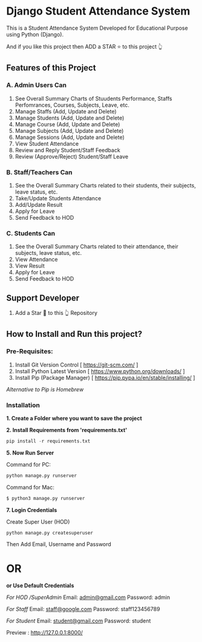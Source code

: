 # Django Student Attendance System

This is a Student Attendance System Developed for Educational Purpose using Python (Django).

And if you like this project then ADD a STAR ⭐️ to this project 👆

## Features of this Project

### A. Admin Users Can

1. See Overall Summary Charts of Stuudents Performance, Staffs Perfomrances, Courses, Subjects, Leave, etc.
2. Manage Staffs (Add, Update and Delete)
3. Manage Students (Add, Update and Delete)
4. Manage Course (Add, Update and Delete)
5. Manage Subjects (Add, Update and Delete)
6. Manage Sessions (Add, Update and Delete)
7. View Student Attendance
8. Review and Reply Student/Staff Feedback
9. Review (Approve/Reject) Student/Staff Leave

### B. Staff/Teachers Can

1. See the Overall Summary Charts related to their students, their subjects, leave status, etc.
2. Take/Update Students Attendance
3. Add/Update Result
4. Apply for Leave
5. Send Feedback to HOD

### C. Students Can

1. See the Overall Summary Charts related to their attendance, their subjects, leave status, etc.
2. View Attendance
3. View Result
4. Apply for Leave
5. Send Feedback to HOD

## Support Developer

1. Add a Star 🌟 to this 👆 Repository

## How to Install and Run this project?

### Pre-Requisites:

1. Install Git Version Control
   [ https://git-scm.com/ ]
2. Install Python Latest Version
   [ https://www.python.org/downloads/ ]
3. Install Pip (Package Manager)
   [ https://pip.pypa.io/en/stable/installing/ ]

_Alternative to Pip is Homebrew_

### Installation

**1. Create a Folder where you want to save the project**

**2. Install Requirements from 'requirements.txt'**

```python
pip install -r requirements.txt
```

**5. Now Run Server**

Command for PC:

```python
python manage.py runserver
```

Command for Mac:

```python
$ python3 manage.py runserver
```

**7. Login Credentials**

Create Super User (HOD)

```
python manage.py createsuperuser
```

Then Add Email, Username and Password

# OR

**or Use Default Credentials**

_For HOD /SuperAdmin_
Email: admin@gmail.com
Password: admin

_For Staff_
Email: staff@google.com
Password: staff123456789

_For Student_
Email: student@gmail.com
Password: student

Preview : http://127.0.0.1:8000/
